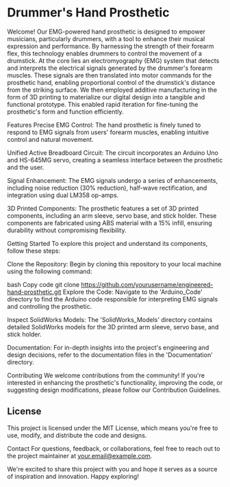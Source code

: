 # Drummer's Hand Prosthetic 
Welcome! Our EMG-powered hand prosthetic is designed to empower musicians, particularly drummers, with a tool to enhance their musical expression and performance. By harnessing the strength of their forearm flex, this technology enables drummers to control the movement of a drumstick. At the core lies an electromyography (EMG) system that detects and interprets the electrical signals generated by the drummer's forearm muscles. These signals are then translated into motor commands for the prosthetic hand, enabling proportional control of the drumstick's distance from the striking surface. We then employed additive manufacturing in the form of 3D printing to materialize our digital design into a tangible and functional prototype. This enabled rapid iteration for fine-tuning the prosthetic's form and function efficiently.


Features
Precise EMG Control: The hand prosthetic is finely tuned to respond to EMG signals from users' forearm muscles, enabling intuitive control and natural movement.

Unified Active Breadboard Circuit: The circuit incorporates an Arduino Uno and HS-645MG servo, creating a seamless interface between the prosthetic and the user.

Signal Enhancement: The EMG signals undergo a series of enhancements, including noise reduction (30% reduction), half-wave rectification, and integration using dual LM358 op-amps.

3D Printed Components: The prosthetic features a set of 3D printed components, including an arm sleeve, servo base, and stick holder. These components are fabricated using ABS material with a 15% infill, ensuring durability without compromising flexibility.

Getting Started
To explore this project and understand its components, follow these steps:

Clone the Repository: Begin by cloning this repository to your local machine using the following command:

bash
Copy code
git clone https://github.com/yourusername/engineered-hand-prosthetic.git
Explore the Code: Navigate to the 'Arduino_Code' directory to find the Arduino code responsible for interpreting EMG signals and controlling the prosthetic.

Inspect SolidWorks Models: The 'SolidWorks_Models' directory contains detailed SolidWorks models for the 3D printed arm sleeve, servo base, and stick holder.

Documentation: For in-depth insights into the project's engineering and design decisions, refer to the documentation files in the 'Documentation' directory.

Contributing
We welcome contributions from the community! If you're interested in enhancing the prosthetic's functionality, improving the code, or suggesting design modifications, please follow our Contribution Guidelines.

## License
This project is licensed under the MIT License, which means you're free to use, modify, and distribute the code and designs.

Contact
For questions, feedback, or collaborations, feel free to reach out to the project maintainer at your.email@example.com.

We're excited to share this project with you and hope it serves as a source of inspiration and innovation. Happy exploring!
